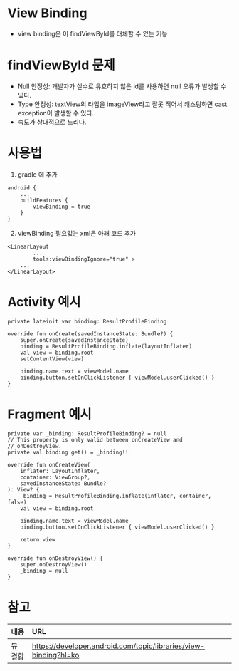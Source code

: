 # View Binding
- view binding은 이 findViewById를 대체할 수 있는 기능

# findViewById 문제
- Null 안정성: 개발자가 실수로 유효하지 않은 id를 사용하면 null 오류가 발생할 수 있다.
- Type 안정성: textView의 타입을 imageView라고 잘못 적어서 캐스팅하면 cast exception이 발생할 수 있다.
- 속도가 상대적으로 느리다.

# 사용법
1. gradle 에 추가
```
android {
    ...
    buildFeatures {
        viewBinding = true
    }
}
```
2. viewBinding 필요없는 xml은 아래 코드 추가
```
<LinearLayout
        ...
        tools:viewBindingIgnore="true" >
    ...
</LinearLayout>
```

# Activity 예시
```
private lateinit var binding: ResultProfileBinding

override fun onCreate(savedInstanceState: Bundle?) {
    super.onCreate(savedInstanceState)
    binding = ResultProfileBinding.inflate(layoutInflater)
    val view = binding.root
    setContentView(view)
	
	binding.name.text = viewModel.name
	binding.button.setOnClickListener { viewModel.userClicked() }
}
```

# Fragment 예시
```
private var _binding: ResultProfileBinding? = null
// This property is only valid between onCreateView and
// onDestroyView.
private val binding get() = _binding!!

override fun onCreateView(
    inflater: LayoutInflater,
    container: ViewGroup?,
    savedInstanceState: Bundle?
): View? {
    _binding = ResultProfileBinding.inflate(inflater, container, false)
    val view = binding.root
	
	binding.name.text = viewModel.name
	binding.button.setOnClickListener { viewModel.userClicked() }
	
    return view
}

override fun onDestroyView() {
    super.onDestroyView()
    _binding = null
}
```



# 참고

|내용|URL|
|:---|:---|
|뷰 결합|https://developer.android.com/topic/libraries/view-binding?hl=ko|
